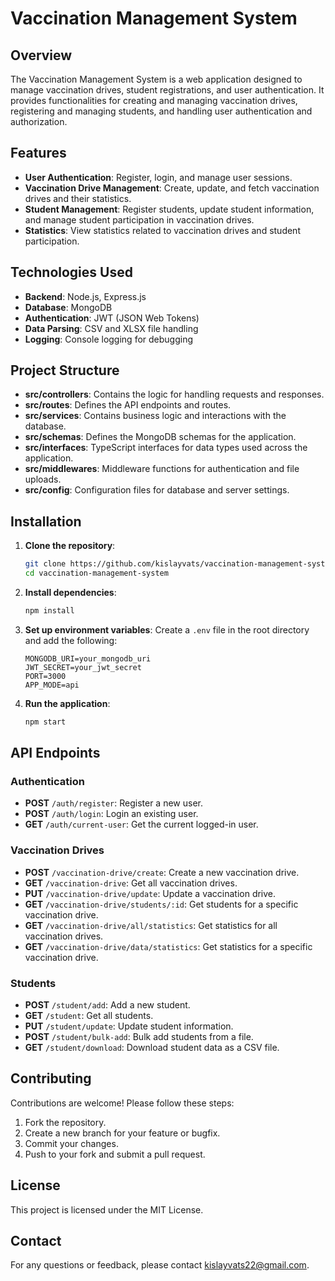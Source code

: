# Vaccination Management System

## Overview

The Vaccination Management System is a web application designed to manage vaccination drives, student registrations, and user authentication. It provides functionalities for creating and managing vaccination drives, registering and managing students, and handling user authentication and authorization.

## Features

- **User Authentication**: Register, login, and manage user sessions.
- **Vaccination Drive Management**: Create, update, and fetch vaccination drives and their statistics.
- **Student Management**: Register students, update student information, and manage student participation in vaccination drives.
- **Statistics**: View statistics related to vaccination drives and student participation.

## Technologies Used

- **Backend**: Node.js, Express.js
- **Database**: MongoDB
- **Authentication**: JWT (JSON Web Tokens)
- **Data Parsing**: CSV and XLSX file handling
- **Logging**: Console logging for debugging

## Project Structure

- **src/controllers**: Contains the logic for handling requests and responses.
- **src/routes**: Defines the API endpoints and routes.
- **src/services**: Contains business logic and interactions with the database.
- **src/schemas**: Defines the MongoDB schemas for the application.
- **src/interfaces**: TypeScript interfaces for data types used across the application.
- **src/middlewares**: Middleware functions for authentication and file uploads.
- **src/config**: Configuration files for database and server settings.

## Installation

1. **Clone the repository**:

   ```bash
   git clone https://github.com/kislayvats/vaccination-management-system.git
   cd vaccination-management-system
   ```

2. **Install dependencies**:

   ```bash
   npm install
   ```

3. **Set up environment variables**:
   Create a `.env` file in the root directory and add the following:

   ```plaintext
   MONGODB_URI=your_mongodb_uri
   JWT_SECRET=your_jwt_secret
   PORT=3000
   APP_MODE=api
   ```

4. **Run the application**:
   ```bash
   npm start
   ```

## API Endpoints

### Authentication

- **POST** `/auth/register`: Register a new user.
- **POST** `/auth/login`: Login an existing user.
- **GET** `/auth/current-user`: Get the current logged-in user.

### Vaccination Drives

- **POST** `/vaccination-drive/create`: Create a new vaccination drive.
- **GET** `/vaccination-drive`: Get all vaccination drives.
- **PUT** `/vaccination-drive/update`: Update a vaccination drive.
- **GET** `/vaccination-drive/students/:id`: Get students for a specific vaccination drive.
- **GET** `/vaccination-drive/all/statistics`: Get statistics for all vaccination drives.
- **GET** `/vaccination-drive/data/statistics`: Get statistics for a specific vaccination drive.

### Students

- **POST** `/student/add`: Add a new student.
- **GET** `/student`: Get all students.
- **PUT** `/student/update`: Update student information.
- **POST** `/student/bulk-add`: Bulk add students from a file.
- **GET** `/student/download`: Download student data as a CSV file.

## Contributing

Contributions are welcome! Please follow these steps:

1. Fork the repository.
2. Create a new branch for your feature or bugfix.
3. Commit your changes.
4. Push to your fork and submit a pull request.

## License

This project is licensed under the MIT License.

## Contact

For any questions or feedback, please contact [kislayvats22@gmail.com](mailto:kislayvats22@gmail.com).

